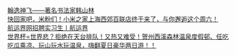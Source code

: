   
[翰逸神飞——著名书法家韩山林](http://www.dianyue.me/archives/796/bt7mqaemr5piedc6/)  
[快回家吧，米粉们！小米之家上海西郊百联店终于来了，与你邂逅这个周六！](http://www.dianyue.me/archives/035/b5z200pt1fytcgt9/)  
[航运界网招聘实习生丨航运界](http://www.dianyue.me/archives/328/211opuxt454bk8ct/)  
[世界杯=世界悲？拒绝在天台排队！又热又难受！贺州西溪森林温泉度假邨、任吃吃瓜乘凉、玩山玩水玩温泉，嗨翻夏日豪华两日游！！](http://www.dianyue.me/archives/116/e6fuyzf3vux8n50k/)